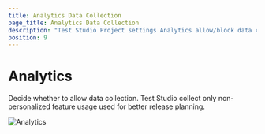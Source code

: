 ```yaml
---
title: Analytics Data Collection
page_title: Analytics Data Collection
description: "Test Studio Project settings Analytics allow/block data collection"
position: 9
---
```

# Analytics

Decide whether to allow data collection. Test Studio collect only non-personalized feature usage used for better release planning.

![Analytics][1]

[1]: /img/features/project-settings/analytics/fig1.png